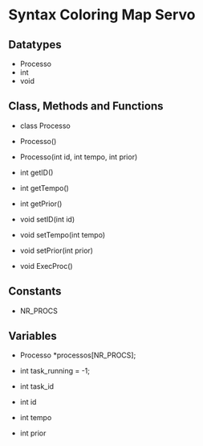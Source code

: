 # Syntax Coloring Map Servo

## Datatypes

- Processo
- int
- void

## Class, Methods and Functions

- class Processo

- Processo()
- Processo(int id, int tempo, int prior)
- int getID()
- int getTempo()
- int getPrior()
- void setID(int id)
- void setTempo(int tempo)
- void setPrior(int prior)
- void ExecProc()

## Constants

- NR_PROCS

## Variables

- Processo *processos[NR_PROCS];
- int task_running = -1;
- int task_id

- int id
- int tempo
- int prior